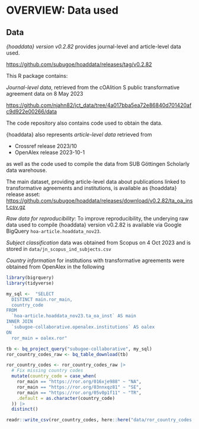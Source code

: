 # OVERVIEW: Data used

## Data

*{hoaddata} version v0.2.82* provides journal-level and article-level data used.

<https://github.com/subugoe/hoaddata/releases/tag/v0.2.82>

This R package contains: 

*Journal-level data*, retrieved from the cOAlition S public transformative
agreement data on 8 May 2023

<https://github.com/njahn82/jct_data/tree/4a017bba5ea72e86840d701420afc9d922e00266/data>

The code repository also contains code used to obtain the data.

{hoaddata} also represents *article-level data* retrieved from

 - Crossref release 2023/10
 - OpenAlex release 2023-10-1
 
 as well as the code used to compile the data from SUB Göttingen Scholarly
 data warehouse.
 
 The main dataset, providing article-level data about publications linked to 
 transformative agreements and institutions, is available as {hoaddata} 
 release asset: 
 <https://github.com/subugoe/hoaddata/releases/download/v0.2.82/ta_oa_inst.csv.gz>
 
*Raw data for reproducibility*: To improve reproducibility, 
the underying raw data used to compile {hoaddata} 
version v0.2.82 is available via Google BigQuery `hoa-article.hoaddata_nov23`.

*Subject classification* data was obtained from Scopus on 4 Oct 2023 and is
stored in `data/jn_scopus_ind_subjects.csv`

*Country information* for institutions with transformative agreements were 
obtained from OpenAlex in the following


```r
library(bigrquery)
library(tidyverse)

my_sql <-  "SELECT
  DISTINCT main.ror_main,
  country_code
FROM
  `hoa-article.hoaddata_nov23.ta_oa_inst` AS main
INNER JOIN
  `subugoe-collaborative.openalex.institutions` AS oalex
ON
  ror_main = oalex.ror"

tb <- bq_project_query("subugoe-collaborative", my_sql)
ror_country_codes_raw <- bq_table_download(tb)

ror_country_codes <- ror_country_codes_raw |>
  # Fix missing country codes
  mutate(country_code = case_when(
    ror_main == "https://ror.org/016xje988" ~ "NA",
    ror_main == "https://ror.org/03nnxqz81" ~ "SE",
    ror_main == "https://ror.org/05v0p1f11" ~ "TR",
    .default = as.character(country_code)
  )) |>
  distinct()

readr::write_csv(ror_country_codes, here::here("data/ror_country_codes.csv"))
```

